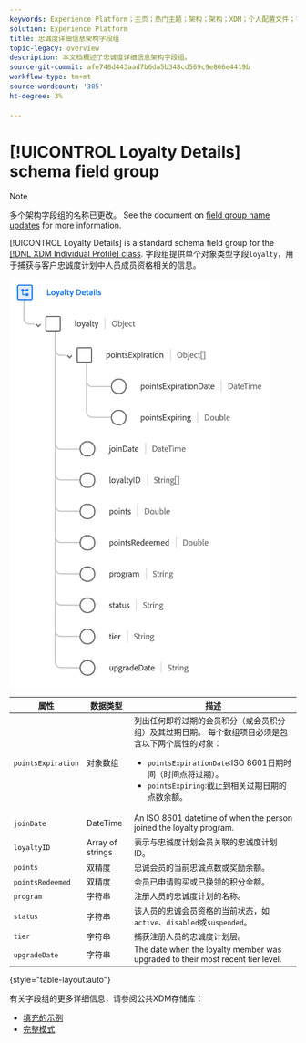 ```yaml
---
keywords: Experience Platform；主页；热门主题；架构；架构；XDM；个人配置文件；字段；架构；架构；忠诚度详细信息；架构设计；字段组；字段组；
solution: Experience Platform
title: 忠诚度详细信息架构字段组
topic-legacy: overview
description: 本文档概述了忠诚度详细信息架构字段组。
source-git-commit: afe748d443aad7b6da5b348cd569c9e806e4419b
workflow-type: tm+mt
source-wordcount: '305'
ht-degree: 3%

---
```



# [!UICONTROL Loyalty Details] schema field group

>[!NOTE]
>
>多个架构字段组的名称已更改。 See the document on [field group name updates](../name-updates.md) for more information.

[!UICONTROL Loyalty Details] is a standard schema field group for the [[!DNL XDM Individual Profile] class](../../classes/individual-profile.md). 字段组提供单个对象类型字段`loyalty`，用于捕获与客户忠诚度计划中人员成员资格相关的信息。

![](../../images/field-groups/loyalty-details.png)

| 属性 | 数据类型 | 描述 |
| --- | --- | --- |
| `pointsExpiration` | 对象数组 | 列出任何即将过期的会员积分（或会员积分组）及其过期日期。 每个数组项目必须是包含以下两个属性的对象： <ul><li>`pointsExpirationDate`:ISO 8601日期时间（时间点将过期）。</li><li>`pointsExpiring`:截止到相关过期日期的点数余额。</li></ul> |
| `joinDate` | DateTime | An ISO 8601 datetime of when the person joined the loyalty program. |
| `loyaltyID` | Array of strings | 表示与忠诚度计划会员关联的忠诚度计划ID。 |
| `points` | 双精度 | 忠诚会员的当前忠诚点数或奖励余额。 |
| `pointsRedeemed` | 双精度 | 会员已申请购买或已换领的积分金额。 |
| `program` | 字符串 | 注册人员的忠诚度计划的名称。 |
| `status` | 字符串 | 该人员的忠诚会员资格的当前状态，如`active`、`disabled`或`suspended`。 |
| `tier` | 字符串 | 捕获注册人员的忠诚度计划层。 |
| `upgradeDate` | 字符串 | The date when the loyalty member was upgraded to their most recent tier level. |

{style=&quot;table-layout:auto&quot;}

有关字段组的更多详细信息，请参阅公共XDM存储库：

* [填充的示例](https://github.com/adobe/xdm/blob/master/components/fieldgroups/profile/profile-loyalty-details.example.1.json)
* [完整模式](https://github.com/adobe/xdm/blob/master/components/fieldgroups/profile/profile-loyalty-details.schema.json)

